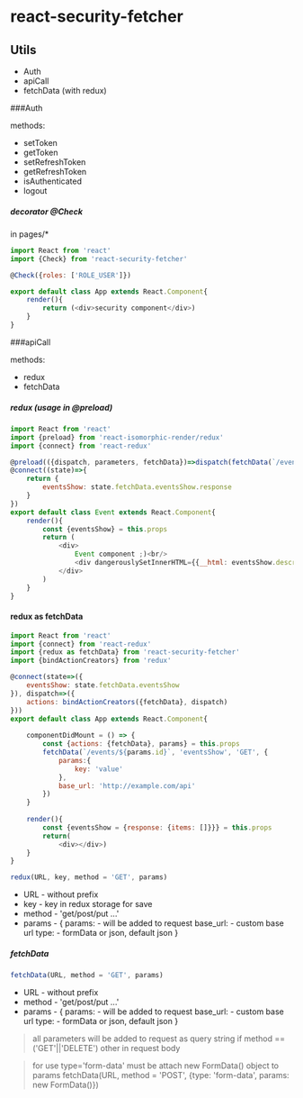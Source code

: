 # react-security-fetcher


## Utils

* Auth
* apiCall
* fetchData (with redux)

###Auth

methods:

* setToken
* getToken
* setRefreshToken
* getRefreshToken
* isAuthenticated
* logout

##### decorator @Check

in pages/*


```js
import React from 'react'
import {Check} from 'react-security-fetcher'

@Check({roles: ['ROLE_USER']})

export default class App extends React.Component{
    render(){
        return (<div>security component</div>)
    }
}
```

###apiCall

methods:

* redux
* fetchData

##### redux (usage in @preload)

```js
import React from 'react'
import {preload} from 'react-isomorphic-render/redux'
import {connect} from 'react-redux'

@preload(({dispatch, parameters, fetchData})=>dispatch(fetchData(`/events/${parameters.id}`, 'eventsShow')))
@connect((state)=>{
    return {
        eventsShow: state.fetchData.eventsShow.response
    }
})
export default class Event extends React.Component{
    render(){
        const {eventsShow} = this.props
        return (
            <div>
                Event component ;)<br/>
                <div dangerouslySetInnerHTML={{__html: eventsShow.description}}></div>
            </div>
        )
    }
}
```




#### redux as fetchData

```js
import React from 'react'
import {connect} from 'react-redux'
import {redux as fetchData} from 'react-security-fetcher'
import {bindActionCreators} from 'redux'

@connect(state=>({
    eventsShow: state.fetchData.eventsShow
}), dispatch=>({
    actions: bindActionCreators({fetchData}, dispatch)
}))
export default class App extends React.Component{
   
    componentDidMount = () => {
        const {actions: {fetchData}, params} = this.props
        fetchData(`/events/${params.id}`, 'eventsShow', 'GET', {
            params:{
                key: 'value'
            },
            base_url: 'http://example.com/api'
        })
    }
    
    render(){
        const {eventsShow = {response: {items: []}}} = this.props
        return(
            <div></div>)
    }
}
```



```js
redux(URL, key, method = 'GET', params)
```
* URL - without prefix
* key - key in redux storage for save
* method - 'get/post/put ...'
* params - {
    params: - will be added to request
    base_url: - custom base url
    type: - formData or json, default json
}




##### fetchData

```js
fetchData(URL, method = 'GET', params)
```
* URL - without prefix
* method - 'get/post/put ...'
* params - {
    params: - will be added to request
    base_url: - custom base url
    type: - formData or json, default json
}

> all parameters will be added to request as query string if method == ('GET'||'DELETE')
other in request body

> for use type='form-data' must be attach new FormData() object to params
> fetchData(URL, method = 'POST', {type: 'form-data', params: new FormData()})


